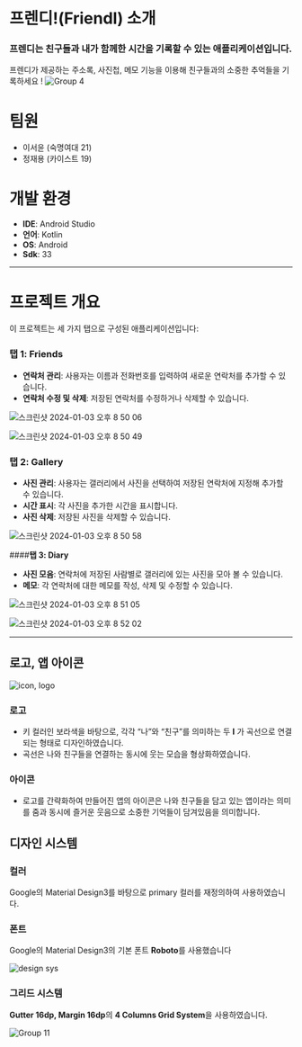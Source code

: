 # **프렌디!(FriendI) 소개**


### 프렌디는 친구들과 내가 함께한 시간을 기록할 수 있는 애플리케이션입니다.

프렌디가 제공하는 주소록, 사진첩, 메모 기능을 이용해 친구들과의 소중한 추억들을 기록하세요 !
![Group 4](https://github.com/JyngJ/MADCAMP_PJ1/assets/98818455/40d51118-3aed-4370-a06e-364b63660450)



# **팀원**

- 이서윤 (숙명여대 21)
- 정재용 (카이스트 19)

# **개발 환경**

- **IDE**: Android Studio
- **언어**: Kotlin
- **OS**: Android
- **Sdk**: 33

---

# **프로젝트 개요**

이 프로젝트는 세 가지 탭으로 구성된 애플리케이션입니다:


### **탭 1: Friends**

- **연락처 관리**: 사용자는 이름과 전화번호를 입력하여 새로운 연락처를 추가할 수 있습니다.
- **연락처 수정 및 삭제**: 저장된 연락처를 수정하거나 삭제할 수 있습니다.



![스크린샷 2024-01-03 오후 8 50 06](https://github.com/JyngJ/MADCAMP_PJ1/assets/98818455/761e7d05-0ad6-4a95-a629-90f3fceebe64)





![스크린샷 2024-01-03 오후 8 50 49](https://github.com/JyngJ/MADCAMP_PJ1/assets/98818455/de9b07ba-c813-42ef-b189-f2dde621e1cc)




### **탭 2: Gallery**

- **사진 관리**: 사용자는 갤러리에서 사진을 선택하여 저장된 연락처에 지정해 추가할 수 있습니다.
- **시간 표시**: 각 사진을 추가한 시간을 표시합니다.
- **사진 삭제**: 저장된 사진을 삭제할 수 있습니다.


![스크린샷 2024-01-03 오후 8 50 58](https://github.com/JyngJ/MADCAMP_PJ1/assets/98818455/b15260e3-516a-4362-a994-29c479283b74)




####**탭 3: Diary**

- **사진 모음**: 연락처에 저장된 사람별로 갤러리에 있는 사진을 모아 볼 수 있습니다.
- **메모**: 각 연락처에 대한 메모를 작성, 삭제 및 수정할 수 있습니다.



![스크린샷 2024-01-03 오후 8 51 05](https://github.com/JyngJ/MADCAMP_PJ1/assets/98818455/fca39f76-16f8-43a9-97a7-23df9145ec91)




![스크린샷 2024-01-03 오후 8 52 02](https://github.com/JyngJ/MADCAMP_PJ1/assets/98818455/198468a4-9c0d-4011-8c28-b11aa0542991)



---

## 로고, 앱 아이콘

![icon, logo](https://github.com/JyngJ/MADCAMP_PJ1/assets/98818455/941bc228-abc8-49a1-b7f7-683fc2b51680)


### 로고

- 키 컬러인 보라색을 바탕으로, 
각각 “나”와 “친구”를 의미하는 두 **I** 가 곡선으로 연결되는 형태로 디자인하였습니다.
- 곡선은 나와 친구들을 연결하는 동시에 웃는 모습을 형상화하였습니다.

### 아이콘

- 로고를 간략화하여 만들어진 앱의 아이콘은 나와 친구들을 담고 있는 앱이라는 의미를 줌과 동시에 즐거운 웃음으로 소중한 기억들이 담겨있음을 의미합니다.

## 디자인 시스템

### 컬러

Google의 Material Design3를 바탕으로 primary 컬러를 재정의하여 사용하였습니다.

### 폰트

Google의 Material Design3의 기본 폰트 **Roboto**를 사용했습니다

![design sys](https://github.com/JyngJ/MADCAMP_PJ1/assets/98818455/2733f229-1dd7-4c4a-9987-9c7614c7feff)


### 그리드 시스템

**Gutter 16dp, Margin 16dp**의 **4 Columns Grid System**을 사용하였습니다.

![Group 11](https://github.com/JyngJ/MADCAMP_PJ1/assets/98818455/e499be09-4d06-433a-8585-d2f2f95a6ded)




